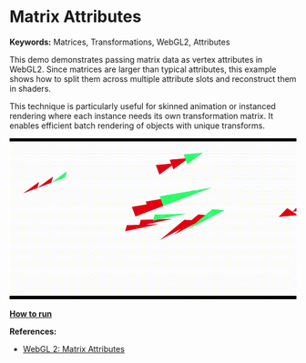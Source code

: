 # Matrix Attributes

**Keywords:** Matrices, Transformations, WebGL2, Attributes

This demo demonstrates passing matrix data as vertex attributes in WebGL2. Since matrices are larger than typical attributes, this example shows how to split them across multiple attribute slots and reconstruct them in shaders.

This technique is particularly useful for skinned animation or instanced rendering where each instance needs its own transformation matrix. It enables efficient batch rendering of objects with unique transforms.

![image](./showcase.gif)

**[How to run](../how_to_run.md)**

**References:**

* [WebGL 2: Matrix Attributes]

[WebGL 2: Matrix Attributes]: https://www.youtube.com/watch?v=8XOctnNrJn4
